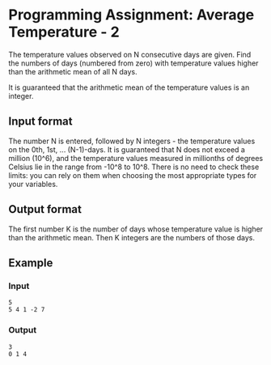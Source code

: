 # Programming Assignment: Average Temperature - 2

The temperature values observed on N consecutive days are given. Find the numbers of days (numbered from zero) with temperature values higher than the arithmetic mean of all N days.

It is guaranteed that the arithmetic mean of the temperature values is an integer.

## Input format

The number N is entered, followed by N integers - the temperature values on the 0th, 1st, ... (N-1)-days. It is guaranteed that N does not exceed a million (10^6), and the temperature values measured in millionths of degrees Celsius lie in the range from -10^8 to 10^8. There is no need to check these limits: you can rely on them when choosing the most appropriate types for your variables.

## Output format

The first number K is the number of days whose temperature value is higher than the arithmetic mean. Then K integers are the numbers of those days.

## Example

### Input

```commandline
5
5 4 1 -2 7

```

### Output

```commandline
3
0 1 4
```
